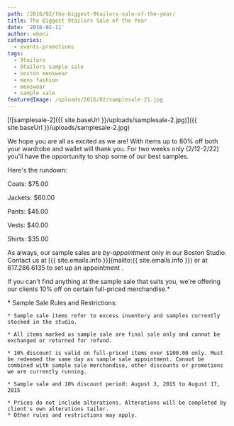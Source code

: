 ```yaml
---
path: /2016/02/the-biggest-9tailors-sale-of-the-year/
title: The Biggest 9tailors Sale of the Year
date: '2016-02-11'
author: eboni
categories:
  - events-promotions
tags:
  - 9tailors
  - 9tailors sample sale
  - boston menswear
  - mens fashion
  - menswear
  - sample sale
featuredImage: /uploads/2016/02/samplesale-21.jpg
---
```

[![samplesale-2]({{ site.baseUrl }}/uploads/samplesale-2.jpg)]({{ site.baseUrl }}/uploads/samplesale-2.jpg)

We hope you are all as excited as we are! With items up to 80% off both your wardrobe and wallet will thank you. For two weeks only (2/12-2/22) you'll have the opportunity to shop some of our best samples.

 Here's the rundown:

Coats: $75.00

Jackets: $60.00

Pants: $45.00

Vests: $40.00

Shirts: $35.00

As always, our sample sales are _by-appointment_ only in our Boston Studio. Contact us at [{{ site.emails.info }}](mailto:{{ site.emails.info }}) or at 617.286.6135 to set up an appointment .

If you can't find anything at the sample sale that suits you, we're offering our clients 10% off on certain full-priced merchandise.\*

\* Sample Sale Rules and Restrictions:

	* Sample sale items refer to excess inventory and samples currently stocked in the studio.

	* All items marked as sample sale are final sale only and cannot be exchanged or returned for refund.

	* 10% discount is valid on full-priced items over $100.00 only. Must be redeemed the same day as sample sale appointment. Cannot be combined with sample sale merchandise, other discounts or promotions we are currently running.

	* Sample sale and 10% discount period: August 3, 2015 to August 17, 2015

	* Prices do not include alterations. Alterations will be completed by client's own alterations tailor.
	* Other rules and restrictions may apply.